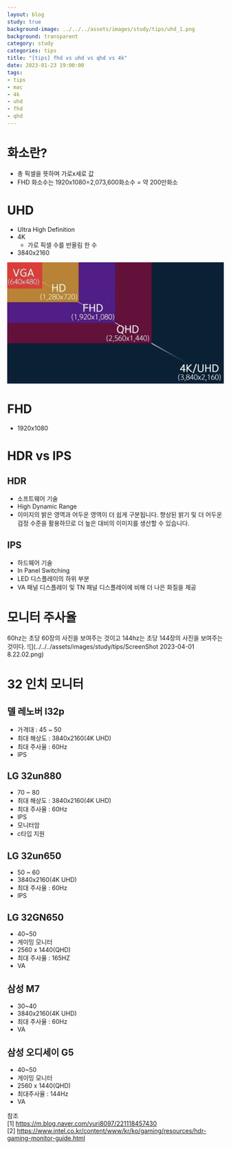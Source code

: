 ```yaml
---
layout: blog
study: true
background-image: ../../../assets/images/study/tips/uhd_1.png
background: transparent
category: study
categories: tips
title: "[tips] fhd vs uhd vs qhd vs 4k"
date: 2023-01-23 19:00:00
tags:
- tips
- mac
- 4k
- uhd
- fhd
- qhd
---
```


# 화소란?
- 총 픽셀을 뜻하며 가로x세로 값
- FHD 화소수는 1920x1080=2,073,600화소수 = 약 200만화소

# UHD
- Ultra High Definition
- 4K
    - 가로 픽셀 수를 반올림 한 수
- 3840x2160


![](../../../assets/images/study/tips/uhd_1.png)
<!-- {: width="50%" height="50%"}   -->

# FHD
- 1920x1080

# HDR vs IPS
## HDR
- 소프트웨어 기술
- High Dynamic Range
- 이미지의 밝은 영역과 어두운 영역이 더 쉽게 구분됩니다. 향상된 밝기 및 더 어두운 검정 수준을 활용하므로 더 높은 대비의 이미지를 생산할 수 있습니다.

## IPS
- 하드웨어 기술
- In Panel Switching
- LED 디스플레이의 하위 부분
- VA 패널 디스플레이 및 TN 패널 디스플레이에 비해 더 나은 화질을 제공

# 모니터 주사율
60hz는 초당 60장의 사진을 보여주는 것이고 144hz는 초당 144장의 사진을 보여주는 것이다.
![](../../../assets/images/study/tips/ScreenShot 2023-04-01 8.22.02.png)


# 32 인치 모니터

## 델 레노버 l32p
- 가격대 : 45 ~ 50
- 최대 해상도 : 3840x2160(4K UHD)
- 최대 주사율 : 60Hz 
- IPS

## LG 32un880 
- 70 ~ 80
- 최대 해상도 : 3840x2160(4K UHD)
- 최대 주사율 : 60Hz 
- IPS
- 모니터암
- c타입 지원

## LG 32un650
- 50 ~ 60
- 3840x2160(4K UHD)
- 최대 주사율 : 60Hz
- IPS 

## LG 32GN650  
- 40~50
- 게이밍 모니터
- 2560 x 1440(QHD)
- 최대 주사율 : 165HZ
- VA

## 삼성 M7
- 30~40
- 3840x2160(4K UHD)
- 최대 주사율 : 60Hz
- VA 

## 삼성 오디세이 G5
- 40~50
- 게이밍 모니터
- 2560 x 1440(QHD)
- 최대주사율 : 144Hz
- VA

참조  
[1] https://m.blog.naver.com/yuri8097/221118457430  
[2] https://www.intel.co.kr/content/www/kr/ko/gaming/resources/hdr-gaming-monitor-guide.html
